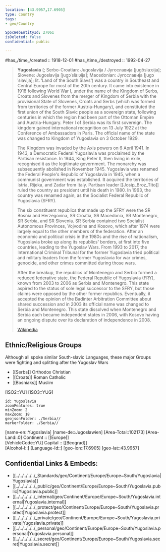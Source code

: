 ```yaml
---
location: [43.9957,17.6905] 
type: Country
tags:
- geo/Country

SpocWebEntityId: 27061
isDeleted: false
confidential: public

---
```


#has_/time_/created :: 1918-12-01 
#has_/time_/destroyed :: 1992-04-27 

> **Yugoslavia** (; Serbo-Croatian: Jugoslavija / Југославија [juɡǒslaːʋija]; Slovene: Jugoslavija [juɡɔˈslàːʋija]; Macedonian: Југославија [juɡɔˈsɫavija]; lit. 'Land of the South Slavs') was a country in Southeast and Central Europe for most of the 20th century. 
> It came into existence in 1918 following World War I, under the name of the Kingdom of Serbs, Croats and Slovenes from the merger of Kingdom of Serbia with the provisional State of Slovenes, Croats and Serbs (which was formed from territories of the former Austria-Hungary), 
> and constituted the first union of the South Slavic people as a sovereign state, following centuries in which the region had been part of the Ottoman Empire and Austria-Hungary. 
> Peter I of Serbia was its first sovereign. 
> The kingdom gained international recognition on 13 July 1922 at the Conference of Ambassadors in Paris. The official name of the state was changed to Kingdom of Yugoslavia on 3 October 1929.
>
> The Kingdom was invaded by the Axis powers on 6 April 1941. In 1943, a Democratic Federal Yugoslavia was proclaimed by the Partisan resistance. In 1944, King Peter II, then living in exile, recognised it as the legitimate government. The monarchy was subsequently abolished in November 1945. Yugoslavia was renamed the Federal People's Republic of Yugoslavia in 1945, when a communist government was established. It acquired the territories of Istria, Rijeka, and Zadar from Italy. Partisan leader [[Josip_Broz_Tito]] ruled the country as president until his death in 1980. In 1963, the country was renamed again, as the Socialist Federal Republic of Yugoslavia (SFRY).
>
> The six constituent republics that made up the SFRY were the SR Bosnia and Herzegovina, SR Croatia, SR Macedonia, SR Montenegro, SR Serbia, and SR Slovenia. SR Serbia contained two Socialist Autonomous Provinces, Vojvodina and Kosovo, which after 1974 were largely equal to the other members of the federation. After an economic and political crisis in the 1980s and the rise of nationalism, Yugoslavia broke up along its republics' borders, at first into five countries, leading to the Yugoslav Wars. From 1993 to 2017, the International Criminal Tribunal for the former Yugoslavia tried political and military leaders from the former Yugoslavia for war crimes, genocide, and other crimes committed during those wars.
>
> After the breakup, the republics of Montenegro and Serbia formed a reduced federative state, the Federal Republic of Yugoslavia (FRY), 
> known from 2003 to 2006 as Serbia and Montenegro. 
> This state aspired to the status of sole legal successor to the SFRY, but those claims were opposed by the other former republics. Eventually, it accepted the opinion of the Badinter Arbitration Committee about shared succession and in 2003 its official name was changed to Serbia and Montenegro. This state dissolved when Montenegro and Serbia each became independent states in 2006, with Kosovo having an ongoing dispute over its declaration of independence in 2008.
>
> [Wikipedia](https://en.wikipedia.org/wiki/Yugoslavia)

## Ethnic/Religious Groups 
Although all spoke similar South-slavic Languages, 
these major Groups were fighting and splitting after the Yugoslav Wars
- [[Serbs]]  Orthodox Christian 
- [[Croats]] Roman Catholic 
- [[Bosniaks]] Muslim 

[ISO2::YU] 
[ISO3::YUG] 
```leaflet
id: Yugoslavia
zoomFeatures: true 
minZoom: 2 
maxZoom: 18
geojsonFolder: ./Serbia//
markerFolder: ./Serbia//
```

[name-en::Yugoslavia] 
[name-de::Jugoslawien] 
[Area-Total::102173] 
[Area-Land::0] 
Continent :: [[Europe]]  
[VehicleCode::YU] 
Capital :: [[Beograd]]  
[Alcohol-l::] 
[Language-Id::] 
[geo-lon::17.6905] 
[geo-lat::43.9957] 



## Confidential Links & Embeds: 
- [[../../../../../_Standards/geo/Continent/Europe/Europe~South/Yugoslavia|Yugoslavia]] 
- [[../../../../../_public/geo/Continent/Europe/Europe~South/Yugoslavia.public|Yugoslavia.public]] 
- [[../../../../../_internal/geo/Continent/Europe/Europe~South/Yugoslavia.internal|Yugoslavia.internal]] 
- [[../../../../../_protect/geo/Continent/Europe/Europe~South/Yugoslavia.protect|Yugoslavia.protect]] 
- [[../../../../../_private/geo/Continent/Europe/Europe~South/Yugoslavia.private|Yugoslavia.private]] 
- [[../../../../../_personal/geo/Continent/Europe/Europe~South/Yugoslavia.personal|Yugoslavia.personal]] 
- [[../../../../../_secret/geo/Continent/Europe/Europe~South/Yugoslavia.secret|Yugoslavia.secret]] 
